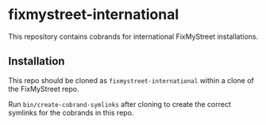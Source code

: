 # fixmystreet-international

This repository contains cobrands for international FixMyStreet installations.

## Installation

This repo should be cloned as `fixmystreet-international` within a clone of the
FixMyStreet repo.

Run `bin/create-cobrand-symlinks` after cloning to create the correct symlinks
for the cobrands in this repo.
